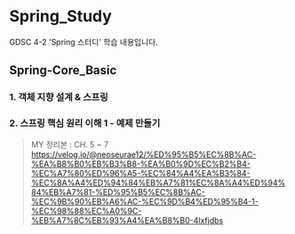 # Spring_Study

GDSC 4-2 'Spring 스터디' 학습 내용입니다.

## Spring-Core_Basic

### 1. 객체 지향 설계 & 스프링
### 2. 스프링 핵심 원리 이해 1 - 예제 만들기

> MY 정리본 : CH. 5 ~ 7 <br />
> https://velog.io/@neoseurae12/%ED%95%B5%EC%8B%AC-%EA%B8%B0%EB%B3%B8-%EA%B0%9D%EC%B2%B4-%EC%A7%80%ED%96%A5-%EC%84%A4%EA%B3%84-%EC%8A%A4%ED%94%84%EB%A7%81%EC%8A%A4%ED%94%84%EB%A7%81-%ED%95%B5%EC%8B%AC-%EC%9B%90%EB%A6%AC-%EC%9D%B4%ED%95%B4-1-%EC%98%88%EC%A0%9C-%EB%A7%8C%EB%93%A4%EA%B8%B0-4lxfjdbs

